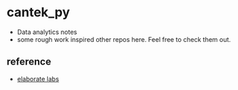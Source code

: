 # cantek_py

- Data analytics notes
- some rough work inspired other repos here. Feel free to check them out.

## reference

- [elaborate labs](https://github.com/Rohan-Repo/CanTek-Python-Week/tree/main)
